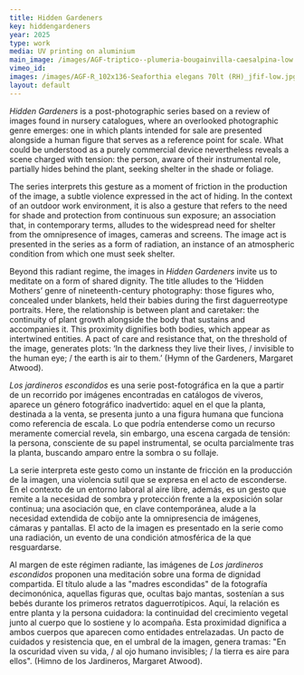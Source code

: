 ```yaml
---
title: Hidden Gardeners
key: hiddengardeners
year: 2025
type: work
media: UV printing on aluminium
main_image: /images/AGF-triptico--plumeria-bougainvilla-caesalpina-low.jpg
vimeo_id: 
images: /images/AGF-R_102x136-Seaforthia elegans 70lt (RH)_jfif-low.jpg, /images/AGF-diptico---Abelia-Celtis-low.jpg, /images/AGF-R_19x25-ficus-benjamina-2969d17e432497452f3c8b9041ff066a-low.jpg, /images/AGF-R_26x35-Lemon eureka 125lt-low.jpg, /images/AGF-R_26x35-Platanus x acerfolia 125lt (G)-low.jpg, /images/AGF-R_102x136-Camellia jap_ Kramer's Supreme 70L (G)_j-low.jpg, /images/AGF-R_102x136-Celtis africana 250L (G)-low.jpg, /images/AGF-R_102x136-Seaforthia elegans 70lt (RH)_jfif-low.jpg, /images/AGF-triptico--cocos-cussonia-syzygium-low.jpg
layout: default
---
```




<div class="en">

<p>
	<em>Hidden Gardeners</em> is a post-photographic series based on a review of images found in nursery catalogues, where an overlooked photographic genre emerges: one in which plants intended for sale are presented alongside a human figure that serves as a reference point for scale. What could be understood as a purely commercial device nevertheless reveals a scene charged with tension: the person, aware of their instrumental role, partially hides behind the plant, seeking shelter in the shade or foliage.
</p> 
<p>
	The series interprets this gesture as a moment of friction in the production of the image, a subtle violence expressed in the act of hiding. In the context of an outdoor work environment, it is also a gesture that refers to the need for shade and protection from continuous sun exposure; an association that, in contemporary terms, alludes to the widespread need for shelter from the omnipresence of images, cameras and screens. The image act is presented in the series as a form of radiation, an instance of an atmospheric condition from which one must seek shelter.
</p>
<p>
	Beyond this radiant regime, the images in <em>Hidden Gardeners</em> invite us to meditate on a form of shared dignity. The title alludes to the ‘Hidden Mothers’ genre of nineteenth-century photography: those figures who, concealed under blankets, held their babies during the first daguerreotype portraits. Here, the relationship is between plant and caretaker: the continuity of plant growth alongside the body that sustains and accompanies it. This proximity dignifies both bodies, which appear as intertwined entities. A pact of care and resistance that, on the threshold of the image, generates plots: ‘In the darkness they live their lives, / invisible to the human eye; / the earth is air to them.’ (Hymn of the Gardeners, Margaret Atwood).
</p>
</div>


<div class="es">
<p>
	<em>Los jardineros escondidos</em> es una serie post-fotográfica en la que a partir de un recorrido por imágenes encontradas en catálogos de viveros, aparece un género fotográfico inadvertido: aquel en el que la planta, destinada a la venta, se presenta junto a una figura humana que funciona como referencia de escala. Lo que podría entenderse como un recurso meramente comercial revela, sin embargo, una escena cargada de tensión: la persona, consciente de su papel instrumental, se oculta parcialmente tras la planta, buscando amparo entre la sombra o su follaje.
</p>
<p>
	La serie interpreta este gesto como un instante de fricción en la producción de la imagen, una violencia sutil que se expresa en el acto de esconderse. En el contexto de un entorno laboral al aire libre, además, es un gesto que remite a la necesidad de sombra y protección frente a la exposición solar continua; una asociación que, en clave contemporánea, alude a la necesidad extendida de cobijo ante la omnipresencia de imágenes, cámaras y pantallas. El acto de la imagen es presentado en la serie como una radiación, un evento de una condición atmosférica de la que resguardarse.
</p>
<p>
	Al margen de este régimen radiante, las imágenes de <em>Los jardineros escondidos</em> proponen una meditación sobre una forma de dignidad compartida. El título alude a las "madres escondidas" de la fotografía decimonónica, aquellas figuras que, ocultas bajo mantas, sostenían a sus bebés durante los primeros retratos daguerrotípicos. Aquí, la relación es entre planta y la persona cuidadora: la continuidad del crecimiento vegetal junto al cuerpo que lo sostiene y lo acompaña. Esta proximidad dignifica a ambos cuerpos que aparecen como entidades entrelazadas. Un pacto de cuidados y resistencia que, en el umbral de la imagen, genera tramas: "En la oscuridad viven su vida, / al ojo humano invisibles; / la tierra es aire para ellos". (Himno de los Jardineros, Margaret Atwood).
</p>
</div>